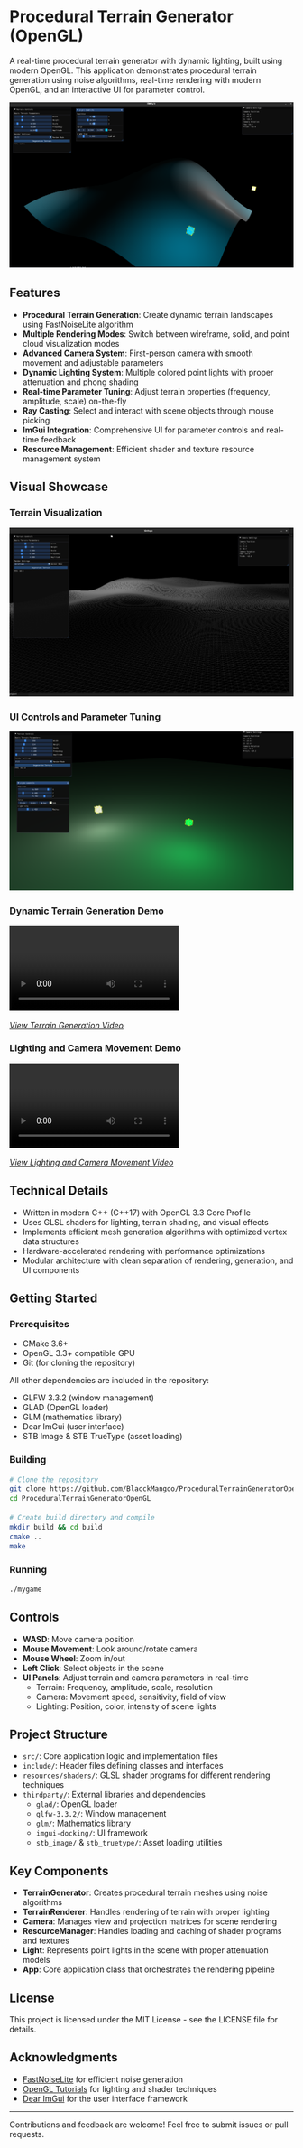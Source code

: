 
# Procedural Terrain Generator (OpenGL)

A real-time procedural terrain generator with dynamic lighting, built using modern OpenGL. This application demonstrates procedural terrain generation using noise algorithms, real-time rendering with modern OpenGL, and an interactive UI for parameter control.

![Terrain Overview](ReadmeImagesAndVideos/Screenshot%20from%202025-08-19%2018-02-01.png)


## Features

- **Procedural Terrain Generation**: Create dynamic terrain landscapes using FastNoiseLite algorithm
- **Multiple Rendering Modes**: Switch between wireframe, solid, and point cloud visualization modes
- **Advanced Camera System**: First-person camera with smooth movement and adjustable parameters
- **Dynamic Lighting System**: Multiple colored point lights with proper attenuation and phong shading
- **Real-time Parameter Tuning**: Adjust terrain properties (frequency, amplitude, scale) on-the-fly
- **Ray Casting**: Select and interact with scene objects through mouse picking
- **ImGui Integration**: Comprehensive UI for parameter controls and real-time feedback
- **Resource Management**: Efficient shader and texture resource management system

## Visual Showcase

### Terrain Visualization
![Terrain Detail](ReadmeImagesAndVideos/Screenshot%20from%202025-08-15%2023-07-42.png)

### UI Controls and Parameter Tuning
![UI Interface](ReadmeImagesAndVideos/Screenshot%20from%202025-08-19%2017-34-49.png)

### Dynamic Terrain Generation Demo
<video src="ReadmeImagesAndVideos/Screencast%20from%2008-16-2025%2004:52:03%20AM.webm" controls="controls" style="max-width: 730px;">
</video>

*[View Terrain Generation Video](ReadmeImagesAndVideos/Screencast%20from%2008-16-2025%2004:52:03%20AM.webm)*

### Lighting and Camera Movement Demo
<video src="ReadmeImagesAndVideos/Screencast%20from%2008-19-2025%2005:16:44%20PM.webm" controls="controls" style="max-width: 730px;">
</video>

*[View Lighting and Camera Movement Video](ReadmeImagesAndVideos/Screencast%20from%2008-19-2025%2005:16:44%20PM.webm)*

## Technical Details

- Written in modern C++ (C++17) with OpenGL 3.3 Core Profile
- Uses GLSL shaders for lighting, terrain shading, and visual effects
- Implements efficient mesh generation algorithms with optimized vertex data structures
- Hardware-accelerated rendering with performance optimizations
- Modular architecture with clean separation of rendering, generation, and UI components

## Getting Started

### Prerequisites

- CMake 3.6+
- OpenGL 3.3+ compatible GPU
- Git (for cloning the repository)

All other dependencies are included in the repository:
- GLFW 3.3.2 (window management)
- GLAD (OpenGL loader)
- GLM (mathematics library)
- Dear ImGui (user interface)
- STB Image & STB TrueType (asset loading)

### Building

```bash
# Clone the repository
git clone https://github.com/BlacckMangoo/ProceduralTerrainGeneratorOpenGL.git
cd ProceduralTerrainGeneratorOpenGL

# Create build directory and compile
mkdir build && cd build
cmake ..
make
```

### Running

```bash
./mygame
```

## Controls

- **WASD**: Move camera position
- **Mouse Movement**: Look around/rotate camera
- **Mouse Wheel**: Zoom in/out
- **Left Click**: Select objects in the scene
- **UI Panels**: Adjust terrain and camera parameters in real-time
  - Terrain: Frequency, amplitude, scale, resolution
  - Camera: Movement speed, sensitivity, field of view
  - Lighting: Position, color, intensity of scene lights

## Project Structure

- `src/`: Core application logic and implementation files
- `include/`: Header files defining classes and interfaces
- `resources/shaders/`: GLSL shader programs for different rendering techniques
- `thirdparty/`: External libraries and dependencies
  - `glad/`: OpenGL loader
  - `glfw-3.3.2/`: Window management
  - `glm/`: Mathematics library
  - `imgui-docking/`: UI framework
  - `stb_image/` & `stb_truetype/`: Asset loading utilities

## Key Components

- **TerrainGenerator**: Creates procedural terrain meshes using noise algorithms
- **TerrainRenderer**: Handles rendering of terrain with proper lighting
- **Camera**: Manages view and projection matrices for scene rendering
- **ResourceManager**: Handles loading and caching of shader programs and textures
- **Light**: Represents point lights in the scene with proper attenuation models
- **App**: Core application class that orchestrates the rendering pipeline

## License

This project is licensed under the MIT License - see the LICENSE file for details.

## Acknowledgments

- [FastNoiseLite](https://github.com/Auburn/FastNoiseLite) for efficient noise generation
- [OpenGL Tutorials](https://learnopengl.com/) for lighting and shader techniques
- [Dear ImGui](https://github.com/ocornut/imgui) for the user interface framework

---

Contributions and feedback are welcome! Feel free to submit issues or pull requests.
